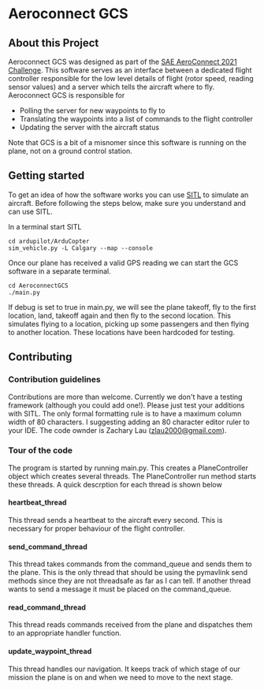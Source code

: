 # Aeroconnect GCS
## About this Project
Aeroconnect GCS was designed as part of the [SAE AeroConnect 2021 Challenge](https://www.sae.org/attend/student-events/aeroconnect-challenge/). This software serves as an interface between a dedicated flight controller responsible for the low level details of flight (rotor speed, reading sensor values) and a server which tells the aircraft where to fly. Aeroconnect GCS is responsible for
- Polling the server for new waypoints to fly to
- Translating the waypoints into a list of commands to the flight controller
- Updating the server with the aircraft status

Note that GCS is a bit of a misnomer since this software is running on the plane, not on a ground control station.
## Getting started
To get an idea of how the software works you can use [SITL](https://ardupilot.org/dev/docs/sitl-simulator-software-in-the-loop.html) to simulate an aircraft. Before following the steps below, make sure you understand and can use SITL.

In a terminal start SITL
```
cd ardupilot/ArduCopter
sim_vehicle.py -L Calgary --map --console
```
Once our plane has received a valid GPS reading we can start the GCS software in a separate terminal.
```
cd AeroconnectGCS
./main.py
``` 
If debug is set to true in main.py, we will see the plane takeoff, fly to the first location, land, takeoff again and then fly to the second location. This simulates flying to a location, picking up some passengers and then flying to another location. These locations have been hardcoded for testing.
## Contributing
### Contribution guidelines
Contributions are more than welcome. Currently we don't have a testing framework (although you could add one!). Please just test your additions with SITL. The only formal formatting rule is to have a maximum column width of 80 characters. I suggesting adding an 80 character editor ruler to your IDE. The code ownder is Zachary Lau (zlau2000@gmail.com).
### Tour of the code
The program is started by running main.py. This creates a PlaneController object which creates several threads. The PlaneController run method starts these threads. A quick descrption for each thread is shown below
#### heartbeat_thread
This thread sends a heartbeat to the aircraft every second. This is necessary for proper behaviour of the flight controller.
#### send_command_thread
This thread takes commands from the command_queue and sends them to the plane. This is the only thread that should be using the pymavlink send methods since they are not threadsafe as far as I can tell. If another thread wants to send a message it must be placed on the command_queue.
#### read_command_thread
This thread reads commands received from the plane and dispatches them to an appropriate handler function.
#### update_waypoint_thread
This thread handles our navigation. It keeps track of which stage of our mission the plane is on and when we need to move to the next stage.
